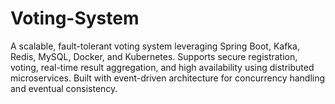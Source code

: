 # Voting-System
A scalable, fault-tolerant voting system leveraging Spring Boot, Kafka, Redis, MySQL, Docker, and Kubernetes. Supports secure registration, voting, real-time result aggregation, and high availability using distributed microservices. Built with event-driven architecture for concurrency handling and eventual consistency.
